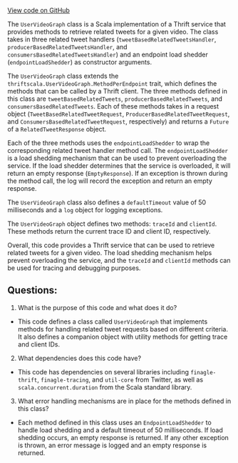 [View code on GitHub](https://github.com/misbahsy/the-algorithm/src/scala/com/twitter/recos/user_video_graph/UserVideoGraph.scala)

The `UserVideoGraph` class is a Scala implementation of a Thrift service that provides methods to retrieve related tweets for a given video. The class takes in three related tweet handlers (`tweetBasedRelatedTweetsHandler`, `producerBasedRelatedTweetsHandler`, and `consumersBasedRelatedTweetsHandler`) and an endpoint load shedder (`endpointLoadShedder`) as constructor arguments. 

The `UserVideoGraph` class extends the `thriftscala.UserVideoGraph.MethodPerEndpoint` trait, which defines the methods that can be called by a Thrift client. The three methods defined in this class are `tweetBasedRelatedTweets`, `producerBasedRelatedTweets`, and `consumersBasedRelatedTweets`. Each of these methods takes in a request object (`TweetBasedRelatedTweetRequest`, `ProducerBasedRelatedTweetRequest`, and `ConsumersBasedRelatedTweetRequest`, respectively) and returns a `Future` of a `RelatedTweetResponse` object.

Each of the three methods uses the `endpointLoadShedder` to wrap the corresponding related tweet handler method call. The `endpointLoadShedder` is a load shedding mechanism that can be used to prevent overloading the service. If the load shedder determines that the service is overloaded, it will return an empty response (`EmptyResponse`). If an exception is thrown during the method call, the log will record the exception and return an empty response.

The `UserVideoGraph` class also defines a `defaultTimeout` value of 50 milliseconds and a `log` object for logging exceptions. 

The `UserVideoGraph` object defines two methods: `traceId` and `clientId`. These methods return the current trace ID and client ID, respectively.

Overall, this code provides a Thrift service that can be used to retrieve related tweets for a given video. The load shedding mechanism helps prevent overloading the service, and the `traceId` and `clientId` methods can be used for tracing and debugging purposes.
## Questions: 
 1. What is the purpose of this code and what does it do?
- This code defines a class called `UserVideoGraph` that implements methods for handling related tweet requests based on different criteria. It also defines a companion object with utility methods for getting trace and client IDs.

2. What dependencies does this code have?
- This code has dependencies on several libraries including `finagle-thrift`, `finagle-tracing`, and `util-core` from Twitter, as well as `scala.concurrent.duration` from the Scala standard library.

3. What error handling mechanisms are in place for the methods defined in this class?
- Each method defined in this class uses an `EndpointLoadShedder` to handle load shedding and a default timeout of 50 milliseconds. If load shedding occurs, an empty response is returned. If any other exception is thrown, an error message is logged and an empty response is returned.